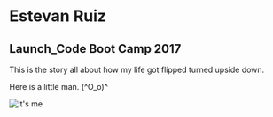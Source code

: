 # Estevan Ruiz

## Launch_Code Boot Camp 2017

This is the story all about how my life got flipped turned upside down.

Here is a little man. (^O_o)^

![it's me](https://scontent-atl3-1.xx.fbcdn.net/v/t31.0-8/s960x960/1911113_10152266619948665_1923112808_o.jpg?oh=4c722c15b38679258c874226e4e24c9a&oe=597CD824)